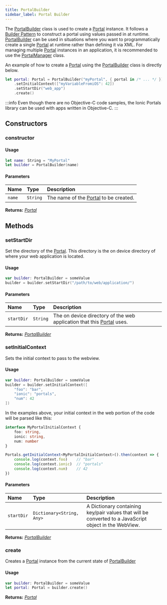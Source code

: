 ```yaml
---
title: PortalBuilder
sidebar_label: Portal Builder
---
```


The [PortalBuilder](./portal-builder) class is used to create a [Portal](./portal) instance. It follows a [Builder Pattern](https://en.wikipedia.org/wiki/Builder_pattern) to construct a portal using values passed in at runtime. [PortalBuilder](./portal-builder) can be used in situations where you want to programmatically create a single [Portal](./portal)  at runtime rather than defining it via XML. For managing multiple [Portal](./portal) instances in an application, it is recommended to use the [PortalManager](./) class.

An example of how to create a [Portal](./portal) using the [PortalBuilder](./portal-builder) class is directly below.

```swift
let portal: Portal = PortalBuilder("myPortal", { portal in /* ... */ })
    .setInitialContext(["myVariableFromiOS": 42])
    .setStartDir("web_app")
    .create()
```

:::info
Even though there are no Objective-C code samples, the Ionic Portals library can be used with apps written in Objective-C.
:::

## Constructors

### constructor

#### Usage 

```swift
let name: String = "MyPortal"
let builder = PortalBuilder(name)
``` 

#### Parameters

Name | Type | Description
:------ | :------ | :------ 
`name` | `String` | The name of the [Portal](./portal) to be created.

**Returns:** <span class="return-code">[*Portal*](./portal)</span>

## Methods

### setStartDir

Set the directory of the [Portal](./portal). This directory is the on device directory of where your web application is located.

#### Usage 

```swift
var builder: PortalBuilder = someValue
builder = builder.setStartDir("/path/to/web/application/")
``` 


#### Parameters

Name | Type | Description
:------ | :------ | :------
`startDir` | `String` | The on device directory of the web application that this [Portal](./portal) uses.

**Returns:** <span class="return-code">[*PortalBuilder*](./portal-builder)</span>

### setInitialContext

Sets the initial context to pass to the webview.

#### Usage 

```swift
var builder: PortalBuilder = someValue
builder = builder.setInitialContext([
    "foo": "bar",
    "ionic": "portals",
    "num": 42
])
``` 

In the examples above, your initial context in the web portion of the code will be parsed like this:

```typescript
interface MyPortalInitialContext {
    foo: string,
    ionic: string,
    num: number
}

Portals.getInitialContext<MyPortalInitialContext>().then(context => {
    console.log(context.foo)    // "bar"
    console.log(context.ionic)  // "portals"
    console.log(context.num)    // 42
})
```

#### Parameters

Name | Type | Description
:------ | :------ | :------
`startDir` | `Dictionary<String, Any>` | A Dictionary containing key/pair values that will be converted to a JavaScript object in the WebView.

**Returns:** <span class="return-code">[*PortalBuilder*](./portal-builder)</span>

### create

Creates a [Portal](./portal) instance from the current state of [PortalBuilder](./portal-builder) 

#### Usage 

```swift
var builder: PortalBuilder = someValue
let portal: Portal = builder.create()
``` 

**Returns:** <span class="return-code">[*Portal*](./portal)</span>
